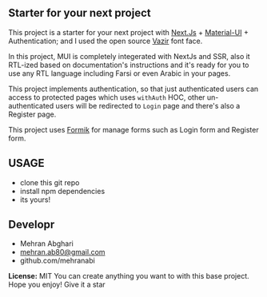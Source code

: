 ## Starter for your next project

This project is a starter for your next project with [Next.Js](https://nextjs.org) + [Material-UI](https://material-ui.com) + Authentication; and I used the open source [Vazir](https://github.com/rastikerdar/vazir-font) font face.

In this project, MUI is completely integerated with NextJs and SSR, also it RTL-ized based on documentation's instructions and it's ready for you to use any RTL language including Farsi or even Arabic in your pages.

This project implements authentication, so that just authenticated users can access to protected pages which uses `withAuth` HOC, other un-authenticated users will be redirected to `Login` page and there's also a Register page.

This project uses [Formik](https://jaredpalmer.com/formik/) for manage forms such as Login form and Register form.

## USAGE
  - clone this git repo
  - install npm dependencies
  - its yours!
  
## Developr
  - Mehran Abghari
  - mehran.ab80@gmail.com
  - github.com/mehranabi
  
 **License:** MIT
 You can create anything you want to with this base project.
 Hope you enjoy! Give it a star
